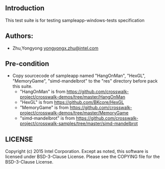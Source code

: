 ## Introduction

This test suite is for testing sampleapp-windows-tests specification


## Authors:

* Zhu,Yongyong <yongyongx.zhu@intel.com>


## Pre-condition
- Copy sourcecode of sampleapp named "HangOnMan", "HexGL", "MemoryGame", "simd-mandelbrot" to the "res" directory before pack this suite.
  - "HangOnMan" is from https://github.com/crosswalk-project/crosswalk-demos/tree/master/HangOnMan
  - "HexGL" is from https://github.com/BKcore/HexGL
  - "MemoryGame" is from https://github.com/crosswalk-project/crosswalk-demos/tree/master/MemoryGame
  - "simd-mandelbrot" is from https://github.com/crosswalk-project/crosswalk-samples/tree/master/simd-mandelbrot

## LICENSE

Copyright (c) 2015 Intel Corporation.
Except as noted, this software is licensed under BSD-3-Clause License.
Please see the COPYING file for the BSD-3-Clause License.
